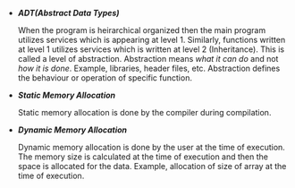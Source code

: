 * ***ADT(Abstract Data Types)***
  
  When the program is heirarchical organized then the main program utilizes services which is appearing at level 1. Similarly, functions written at level 1 utilizes services which is written at level 2 (Inheritance). This is called a level of abstraction. Abstraction means *what it can do* and not *how it is done*. Example, libraries, header files, etc. Abstraction defines the behaviour or operation of specific function.  


* ***Static Memory Allocation***

  Static memory allocation is done by the compiler during compilation.
 
* ***Dynamic Memory Allocation***

  Dynamic memory allocation is done by the user at the time of execution. The memory size is calculated at the time of execution and then the space is allocated for the data. Example, allocation of size of array at the time of execution.
